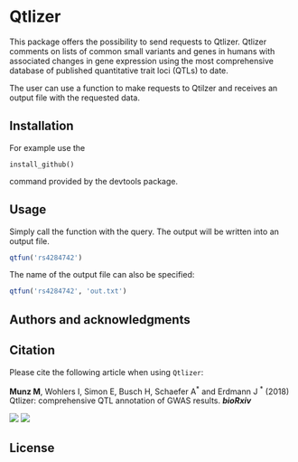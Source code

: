 # Qtlizer

This package offers the possibility to send requests to Qtlizer. Qtlizer comments on lists of common small variants and genes in humans with associated changes in gene expression using the most comprehensive database of published quantitative trait loci (QTLs) to date.

The user can use a function to make requests to Qtilzer and receives an output file with the requested data. 

## Installation
For example use the 
```
install_github()
```
command provided by the devtools package.

## Usage
Simply call the function with the query. The output will be written into an output file. 

```R
qtfun('rs4284742')
```

The name of the output file can also be specified:

```R
qtfun('rs4284742', 'out.txt')
```

## Authors and acknowledgments

## Citation
Please cite the following article when using `Qtlizer`:

**Munz M**, Wohlers I, Simon E, Busch H, Schaefer A<sup>\*</sup> and Erdmann J <sup>\*</sup> (2018) 
Qtlizer: comprehensive QTL annotation of GWAS results. ***bioRxiv***

[![](https://img.shields.io/badge/doi-https%3A%2F%2Fdoi.org%2F10.1101%2F495903%20-green.svg)](https://doi.org/10.1101/495903)
[![](https://img.shields.io/badge/Altmetric-17-green.svg)](https://www.altmetric.com/details/52777590)

## License


